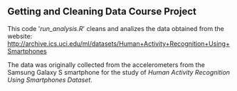 ## Getting and Cleaning Data Course Project

This code '*run_analysis.R*' cleans and analizes the data obtained from the website:
http://archive.ics.uci.edu/ml/datasets/Human+Activity+Recognition+Using+Smartphones

The data was originally collected from the accelerometers from the Samsung Galaxy S smartphone 
for the study of *Human Activity Recognition Using Smartphones Dataset*.
